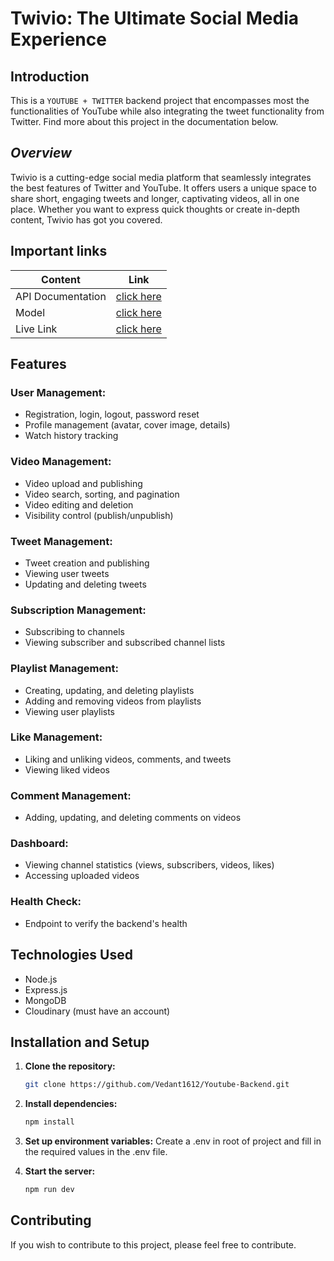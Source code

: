 # Twivio: The Ultimate Social Media Experience

## Introduction

This is a ``YOUTUBE + TWITTER`` backend project that encompasses most the functionalities of YouTube 
while also integrating the tweet functionality from Twitter. Find more about this project in the documentation below.

## **_Overview_** 
Twivio is a cutting-edge social media platform that seamlessly integrates the best features of Twitter and YouTube. It offers users a unique space to share short, engaging tweets and longer, captivating videos, all in one place. Whether you want to express quick thoughts or create in-depth content, Twivio has got you covered.

## Important links

| Content            | Link                                                                        |
| -------------------| ----------------------------------------------------------------------------|
| API Documentation  | [click here](https://documenter.getpostman.com/view/35956208/2sA3XWbHmZ)    |
| Model              | [click here ](https://app.eraser.io/workspace/YtPqZ1VogxGy1jzIDkzj)         |
| Live Link          | [click here ](https://youtube-frontend-knx4.onrender.com/)         |

## Features

### User Management:

- Registration, login, logout, password reset
- Profile management (avatar, cover image, details)
- Watch history tracking

### Video Management:

- Video upload and publishing
- Video search, sorting, and pagination
- Video editing and deletion
- Visibility control (publish/unpublish)

### Tweet Management:

- Tweet creation and publishing
- Viewing user tweets
- Updating and deleting tweets

### Subscription Management:

- Subscribing to channels
- Viewing subscriber and subscribed channel lists

### Playlist Management:

- Creating, updating, and deleting playlists
- Adding and removing videos from playlists
- Viewing user playlists

### Like Management:

- Liking and unliking videos, comments, and tweets
- Viewing liked videos

### Comment Management:

- Adding, updating, and deleting comments on videos

### Dashboard:

- Viewing channel statistics (views, subscribers, videos, likes)
- Accessing uploaded videos

### Health Check:

- Endpoint to verify the backend's health

## Technologies Used

- Node.js 
- Express.js
- MongoDB
- Cloudinary (must have an account)

## Installation and Setup

1. **Clone the repository:**

    ```bash
    git clone https://github.com/Vedant1612/Youtube-Backend.git
    ```

2. **Install dependencies:**

    ```bash
    npm install
    ```

3. **Set up environment variables:**
    Create a .env in root of project and fill in the required values in the .env file.

4. **Start the server:**

    ```bash
    npm run dev
    ```

## Contributing

If you wish to contribute to this project, please feel free to contribute.

